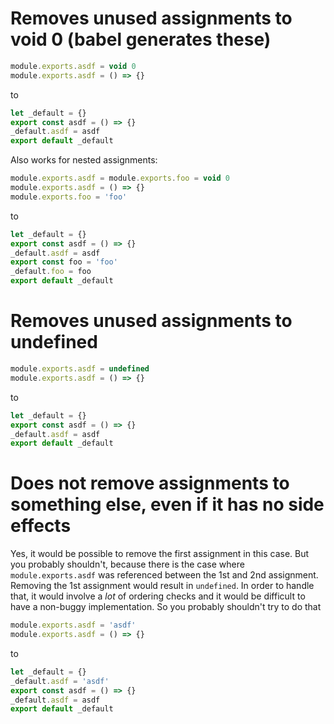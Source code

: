 # Removes unused assignments to void 0 (babel generates these)

```js
module.exports.asdf = void 0
module.exports.asdf = () => {}
```

to

```js
let _default = {}
export const asdf = () => {}
_default.asdf = asdf
export default _default
```

Also works for nested assignments:

```js
module.exports.asdf = module.exports.foo = void 0
module.exports.asdf = () => {}
module.exports.foo = 'foo'
```

to

```js
let _default = {}
export const asdf = () => {}
_default.asdf = asdf
export const foo = 'foo'
_default.foo = foo
export default _default
```

# Removes unused assignments to undefined

```js
module.exports.asdf = undefined
module.exports.asdf = () => {}
```

to

```js
let _default = {}
export const asdf = () => {}
_default.asdf = asdf
export default _default
```

# Does not remove assignments to something else, even if it has no side effects

Yes, it would be possible to remove the first assignment in this case. But you probably shouldn't, because there is the case where `module.exports.asdf` was referenced between the 1st and 2nd assignment. Removing the 1st assignment would result in `undefined`. In order to handle that, it would involve a _lot_ of ordering checks and it would be difficult to have a non-buggy implementation. So you probably shouldn't try to do that

```js
module.exports.asdf = 'asdf'
module.exports.asdf = () => {}
```

to

```js
let _default = {}
_default.asdf = 'asdf'
export const asdf = () => {}
_default.asdf = asdf
export default _default
```
